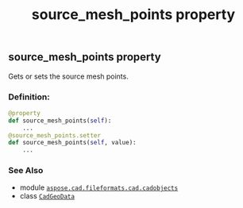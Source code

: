 ﻿---
title: source_mesh_points property
second_title: Aspose.CAD for Python via .NET API References
description: 
type: docs
weight: 390
url: /python-net/aspose.cad.fileformats.cad.cadobjects/cadgeodata/source_mesh_points/
is_root: false
---

## source_mesh_points property


Gets or sets the source mesh points.
### Definition:
```python
@property
def source_mesh_points(self):
    ...
@source_mesh_points.setter
def source_mesh_points(self, value):
    ...
```

### See Also
* module [`aspose.cad.fileformats.cad.cadobjects`](../../)
* class [`CadGeoData`](/cad/python-net/aspose.cad.fileformats.cad.cadobjects/cadgeodata)
